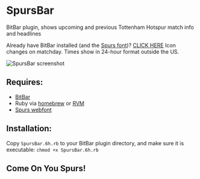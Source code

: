 # SpursBar
BitBar plugin, shows upcoming and previous Tottenham Hotspur match info and headlines

Already have BitBar installed (and the [Spurs font](http://www.tottenhamhotspur.com/components/fonts/spurs-webfont.ttf))?
[CLICK HERE](bitbar://openPlugin?title=SpursBar&src=https://github.com/coreyk/SpursBar/raw/master/SpursBar.6h.rb)
Icon changes on matchday. Times show in 24-hour format outside the US.

![SpursBar screenshot](https://cloud.githubusercontent.com/assets/2213967/18461786/071d930a-794b-11e6-868c-4b3da43b7639.png)

## Requires:
* [BitBar](https://getbitbar.com/)
* Ruby via [homebrew](https://www.ruby-lang.org/en/documentation/installation/#homebrew) or [RVM](https://rvm.io)
* [Spurs webfont](http://www.tottenhamhotspur.com/components/fonts/spurs-webfont.ttf)

## Installation:
Copy `SpursBar.6h.rb` to your BitBar plugin directory, and make sure it is executable: `chmod +x SpursBar.6h.rb`

## Come On You Spurs!
